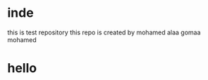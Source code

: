 # inde
this is test repository
this repo is created by mohamed alaa gomaa mohamed 
<h1>
  hello
</h1>
